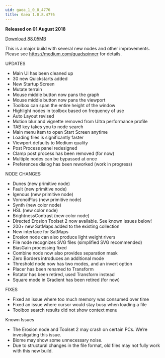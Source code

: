 ```yaml
---
uid: gaea_1_0_8_4776
title: Gaea 1.0.8.4776
---
```



**Released on 01 August 2018**

<a href="http://viridian.quadspinner.com/gaea/Gaea-EAP-4776.exe">Download 88.05MB</a> <br>


<div class="release-note">

This is a major build with several new nodes and other improvements. Please see https://medium.com/quadspinner for details.

UPDATES
- Main UI has been cleaned up
- 30 new Quickstarts added
- New Startup Screen
- Mutate terrain
- Mouse middle button now pans the graph
- Mouse middle button now pans the viewport
- Toolbox can span the entire height of the window
- Highlight nodes in toolbox based on frequency of use
- Auto Layout revised
- Motion blur and vignette removed from Ultra performance profile
- TAB key takes you to node search
- Main menu item to open Start Screen anytime
- Loading files is significantly faster
- Viewport defaults to Medium quality
- Post Process panel redesigned
- Clamp post process has been removed (for now)
- Multiple nodes can be bypassed at once
- Preferences dialog has been reworked (work in progress)

NODE CHANGES
- Dunes (new primitive node)
- Fault (new primitive node)
- Igenous (new primitive node)
- VoronoiPlus (new primitive node)
- Synth (new color node)
- HSL (new color node)
- BrightnessContrast (new color node)
- Directed Erosion Toolset 2 now available. See known issues below!
- 200+ new SatMaps added to the existing collection
- New interface for SatMaps
- Erosion node can also produce light weight rivers
- File node recognizes SVG files (simplified SVG recommended)
- BiasGain processing fixed
- Combine node now also provides separation mask
- Zero Borders introduces an additional mode
- Threshold node now has two modes, and an invert option
- Placer has been renamed to Transform
- Rotator has been retired, used Transform instead
- Square mode in Gradient has been retired (for now)

FIXES
- Fixed an issue where too much memory was consumed over time
- Fixed an issue where cursor would stay busy when loading a file
- Toolbox search results did not show context menu

Known Issues
- The Erosion node and Toolset 2 may crash on certain PCs. We’re investigating this issue.
- Biome may show some unnecessary noise.
- Due to structural changes in the file format, old files may not fully work with this new build.

</div>
